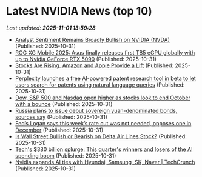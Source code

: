 # Latest NVIDIA News (top 10)
_Last updated: **2025-11-01 13:59:28**_

- [Analyst Sentiment Remains Broadly Bullish on NVIDIA (NVDA)](https://finance.yahoo.com/news/analyst-sentiment-remains-broadly-bullish-135829659.html) (Published: 2025-10-31)
- [ROG XG Mobile 2025: Asus finally releases first TB5 eGPU globally with up to Nvidia GeForce RTX 5090](https://www.notebookcheck.net/ROG-XG-Mobile-2025-Asus-finally-releases-first-TB5-eGPU-globally-with-up-to-Nvidia-GeForce-RTX-5090.1152108.0.html) (Published: 2025-10-31)
- [Stocks Are Rising. Amazon and Apple Provide a Lift](https://biztoc.com/x/99687955581fca17) (Published: 2025-10-31)
- [Perplexity launches a free AI-powered patent research tool in beta to let users search for patents using natural language queries](https://biztoc.com/x/705819eae862eb87) (Published: 2025-10-31)
- [Dow, S&P 500 and Nasdaq open higher as stocks look to end October with a bounce](https://biztoc.com/x/e1d66cade71b13b2) (Published: 2025-10-31)
- [Russia plans to issue debut sovereign yuan-denominated bonds, sources say](https://biztoc.com/x/339a72627b1ccd47) (Published: 2025-10-31)
- [Fed’s Logan says this week’s rate cut was not needed, opposes one in December](https://biztoc.com/x/67bccbe5602f8f16) (Published: 2025-10-31)
- [Is Wall Street Bullish or Bearish on Delta Air Lines Stock?](https://biztoc.com/x/6d1c9e76557e7da8) (Published: 2025-10-31)
- [Tech's $380 billion splurge: This quarter's winners and losers of the AI spending boom](https://www.cnbc.com/2025/10/31/tech-ai-google-meta-amazon-microsoft-spend.html) (Published: 2025-10-31)
- [Nvidia expands AI ties with Hyundai, Samsung, SK, Naver | TechCrunch](https://techcrunch.com/2025/10/31/nvidia-expands-ai-ties-with-hyundai-samsung-sk-naver/) (Published: 2025-10-31)

